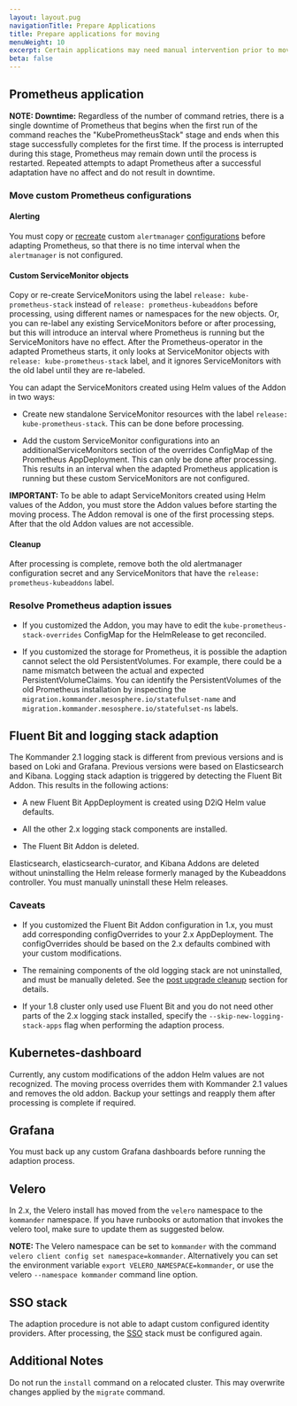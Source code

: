 ```yaml
---
layout: layout.pug
navigationTitle: Prepare Applications
title: Prepare applications for moving
menuWeight: 10
excerpt: Certain applications may need manual intervention prior to moving
beta: false
---
```


<!-- markdownlint-disable MD0013 MD030 -->

## Prometheus application

<p class="message--note"><strong>NOTE: </strong> <strong>Downtime:</strong> Regardless of the number of command retries, there is a single downtime of Prometheus that begins when the first run of the command reaches the "KubePrometheusStack" stage and ends when this stage successfully completes for the first time. If the process is interrupted during this stage, Prometheus may remain down until the process is restarted. Repeated attempts to adapt Prometheus after a successful adaptation have no affect and do not result in downtime.</p>

### Move custom Prometheus configurations

#### Alerting

You must copy or [recreate](/dkp/kommander/2.1/monitoring/#notify-prometheus-alerts-in-slack) custom `alertmanager` [configurations](/dkp/konvoy/1.8/monitoring/#notify-prometheus-alerts-in-slack) before adapting Prometheus, so that there is no time interval when the `alertmanager` is not configured.

#### Custom ServiceMonitor objects

Copy or re-create ServiceMonitors using the label `release: kube-prometheus-stack` instead of `release: prometheus-kubeaddons` before processing, using different names or namespaces for the new objects. Or, you can re-label any existing ServiceMonitors before or after processing, but this will introduce an interval where Prometheus is running but the ServiceMonitors have no effect. After the Prometheus-operator in the adapted Prometheus starts, it only looks at ServiceMonitor objects with `release: kube-prometheus-stack` label, and it ignores ServiceMonitors with the old label until they are re-labeled.

You can adapt the ServiceMonitors created using Helm values of the Addon in two ways:

-   Create new standalone ServiceMonitor resources with the label `release: kube-prometheus-stack`. This can be done before processing.

-   Add the custom ServiceMonitor configurations into an additionalServiceMonitors section of the overrides ConfigMap of the Prometheus AppDeployment. This can only be done after processing. This results in an interval when the adapted Prometheus application is running but these custom ServiceMonitors are not configured.

<p class="message--important"><strong>IMPORTANT: </strong>To be able to adapt ServiceMonitors created using Helm values of the Addon, you must store the Addon values before starting the moving process. The Addon removal is one of the first processing steps. After that the old Addon values are not accessible.</p>

#### Cleanup

After processing is complete, remove both the old alertmanager configuration secret and any ServiceMonitors that have the `release: prometheus-kubeaddons` label.

### Resolve Prometheus adaption issues

-   If you customized the Addon, you may have to edit the `kube-prometheus-stack-overrides` ConfigMap for the HelmRelease to get reconciled.

-   If you customized the storage for Prometheus, it is possible the adaption cannot select the old PersistentVolumes. For example, there could be a name mismatch between the actual and expected PersistentVolumeClaims. You can identify the PersistentVolumes of the old Prometheus installation by inspecting the `migration.kommander.mesosphere.io/statefulset-name` and `migration.kommander.mesosphere.io/statefulset-ns` labels.

## Fluent Bit and logging stack adaption

The Kommander 2.1 logging stack is different from previous versions and is based on Loki and Grafana. Previous versions were based on Elasticsearch and Kibana. Logging stack adaption is triggered by detecting the Fluent Bit Addon. This results in the following actions:

-   A new Fluent Bit AppDeployment is created using D2iQ Helm value defaults.

-   All the other 2.x logging stack components are installed.

-   The Fluent Bit Addon is deleted.

Elasticsearch, elasticsearch-curator, and Kibana Addons are deleted without uninstalling the Helm release formerly managed by the Kubeaddons controller. You must manually uninstall these Helm releases.

### Caveats

-   If you customized the Fluent Bit Addon configuration in 1.x, you must add corresponding configOverrides to your 2.x AppDeployment. The configOverrides should be based on the 2.x defaults combined with your custom modifications.

-   The remaining components of the old logging stack are not uninstalled, and must be manually deleted. See the [post upgrade cleanup](../cleanup) section for details.

-   If your 1.8 cluster only used use Fluent Bit and you do not need other parts of the 2.x logging stack installed, specify the `--skip-new-logging-stack-apps` flag when performing the adaption process.

## Kubernetes-dashboard

Currently, any custom modifications of the addon Helm values are not recognized. The moving process overrides them with Kommander 2.1 values and removes the old addon. Backup your settings and reapply them after processing is complete if required.

## Grafana

You must back up any custom Grafana dashboards before running the adaption process.

## Velero

In 2.x, the Velero install has moved from the `velero` namespace to the `kommander` namespace. If you have runbooks or automation that invokes the velero tool, make sure to update them as suggested below.

<p class="message--note"><strong>NOTE: </strong> The Velero namespace can be set to <code>kommander</code> with the command <code>velero client config set namespace=kommander</code>. Alternatively you can set the environment variable <code>export VELERO_NAMESPACE=kommander</code>, or use the velero <code>--namespace kommander</code> command line option.</p>

## SSO stack

The adaption procedure is not able to adapt custom configured identity providers. After processing, the [SSO](../../../../security/oidc) stack must be configured again.

## Additional Notes

Do not run the `install` command on a relocated cluster. This may overwrite changes applied by the `migrate` command.
